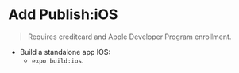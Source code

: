 # Add Publish:iOS
> Requires creditcard and Apple Developer Program enrollment.
- Build a standalone app IOS:
    - `expo build:ios`.
